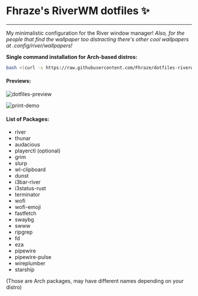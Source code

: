 # Fhraze's RiverWM dotfiles ✨
---
My minimalistic configuration for the River window manager!
_Also, for the people that find the wallpaper too distracting there's other cool wallpapers at .config/river/wallpapers!_

**Single command installation for Arch-based distros:**
```bash
bash <(curl -s https://raw.githubusercontent.com/Fhraze/dotfiles-riverwm/main/.etc/curl-install-arch.sh)
```

#### Previews:
![dotfiles-preview](https://github.com/Fhraze/dotfiles-riverwm/assets/76172824/e4e8de11-643e-49e7-af99-72e0202358db)

![print-demo](https://github.com/Fhraze/dotfiles-riverwm/assets/76172824/3b7d56a6-d0dc-4601-92c2-f5e664760f77)

#### List of Packages:
- river
- thunar
- audacious
- playerctl (optional)
- grim
- slurp
- wl-clipboard
- dunst
- i3bar-river
- i3status-rust
- terminator
- wofi
- wofi-emoji
- fastfetch
- swaybg
- swww
- ripgrep
- fd
- eza
- pipewire
- pipewire-pulse
- wireplumber
- starship

(Those are Arch packages, may have different names depending on your distro)

